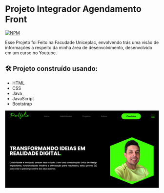 # Projeto Integrador Agendamento Front
[![NPM](https://img.shields.io/npm/l/react)](https://github.com/henriquearaujooficial/Portfolio/blob/master/LICENSE)

Esse Projeto foi Feito na Facudade Uniceplac, envolvendo trás uma visão  de informações a respeito da minha área de desenvolvimento, desenvolvido em um curso no Youtube. 

## 🛠️ Projeto construído usando:
- HTML
- CSS
- Java
- JavaScript
- Bootstrap

![Portfólio](https://github.com/henriquearaujooficial/Portfolio/blob/master/.github/portfolio.png)
